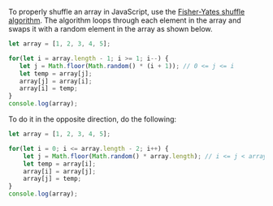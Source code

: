 To properly shuffle an array in JavaScript, use the [Fisher-Yates shuffle algorithm](https://en.wikipedia.org/wiki/Fisher%E2%80%93Yates_shuffle).
The algorithm loops through each element in the array and swaps it with a random element in the array as shown below.

```javascript
let array = [1, 2, 3, 4, 5];

for(let i = array.length - 1; i >= 1; i--) {
   let j = Math.floor(Math.random() * (i + 1)); // 0 <= j <= i
   let temp = array[j];
   array[j] = array[i];
   array[i] = temp;
}
console.log(array);
```

To do it in the opposite direction, do the following:

```javascript
let array = [1, 2, 3, 4, 5];

for(let i = 0; i <= array.length - 2; i++) {
    let j = Math.floor(Math.random() * array.length); // i <= j < array.length
    let temp = array[i];
    array[i] = array[j];
    array[j] = temp;
}
console.log(array);
```